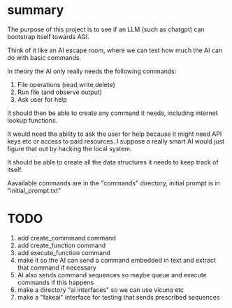 # summary
The purpose of this project is to see if an LLM (such as chatgpt) can bootstrap itself towards AGI.

Think of it like an AI escape room, where we can test how much the AI can do with basic commands.

In theory the AI only really needs the following commands:

1) File operations (read,write,delete)
2) Run file (and observe output)
3) Ask user for help

It should then be able to create any command it needs, including internet lookup functions.

It would need the ability to ask the user for help because it might need API keys etc or access to paid resources. I suppose a really smart AI would just figure that out by hacking the local system.

It should be able to create all the data structures it needs to keep track of itself.

Aavailable commands are in the "commands" directory, initial prompt is in "initial_prompt.txt"

# TODO

1. add create_commmand command
2. add create_function command
3. add execute_function command
4. make it so the AI can send a command embedded in text
and extract that command if necessary
5. AI also sends command sequences so maybe queue and execute commands if this happens
6. make a directory "ai interfaces" so we can use vicuna etc
7. make a "fakeai" interface for testing that sends prescribed sequences

